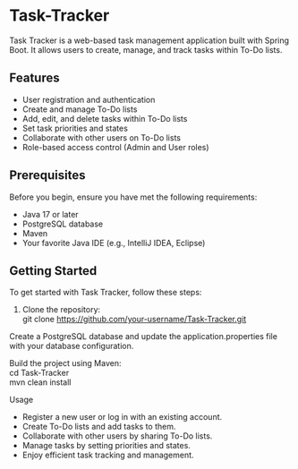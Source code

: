 # Task-Tracker  
Task Tracker is a web-based task management application built with Spring Boot. It allows users to create, manage, and track tasks within To-Do lists.  
  
## Features  
  
- User registration and authentication  
- Create and manage To-Do lists  
- Add, edit, and delete tasks within To-Do lists  
- Set task priorities and states  
- Collaborate with other users on To-Do lists  
- Role-based access control (Admin and User roles)  
  
## Prerequisites  
  
Before you begin, ensure you have met the following requirements:  
  
- Java 17 or later  
- PostgreSQL database  
- Maven  
- Your favorite Java IDE (e.g., IntelliJ IDEA, Eclipse)  
  
## Getting Started  
  
To get started with Task Tracker, follow these steps:  
  
1. Clone the repository:    
   git clone https://github.com/your-username/Task-Tracker.git  
  
Create a PostgreSQL database and update the application.properties file with your database configuration.  
  
Build the project using Maven:  
cd Task-Tracker  
mvn clean install  
   
Usage  
- Register a new user or log in with an existing account.  
- Create To-Do lists and add tasks to them.  
- Collaborate with other users by sharing To-Do lists.  
- Manage tasks by setting priorities and states.  
- Enjoy efficient task tracking and management.  
